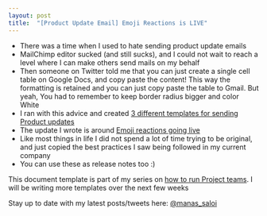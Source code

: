 ```yaml
---
layout: post
title:  "[Product Update Email] Emoji Reactions is LIVE"
---
```


- There was a time when I used to hate sending product update emails
- MailChimp editor sucked (and still sucks), and I could not wait to reach a level where I can make others send mails on my behalf
- Then someone on Twitter told me that you can just create a single cell table on Google Docs, and copy paste the content! This way the formatting is retained and you can just copy paste the table to Gmail. But yeah, You had to remember to keep border radius bigger and color White
- I ran with this advice and created [3 different templates for sending Product updates](https://docs.google.com/document/d/1ATci-GiUkTZFCVTQliKr1t3zco_aUJmlvY8jMYmR-80/edit)
- The update I wrote is around [Emoji reactions going live](https://docs.google.com/document/d/1sUX-sm5qZ474PCQQUpvdi3lvvmWPluqHOyfXz3xKL2M/edit)
- Like most things in life I did not spend a lot of time trying to be original, and just copied the best practices I saw being followed  in my current company
- You can use these as release notes too :)

This document template is part of my series on [how to run Project teams](https://manassaloi.com/2020/03/23/running-product-team.html). I will be writing more templates over the next few weeks

Stay up to date with my latest posts/tweets here: [@manas_saloi](http://twitter.com/manas_saloi)
